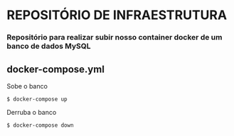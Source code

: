 # REPOSITÓRIO DE INFRAESTRUTURA

### Repositório para realizar subir nosso container docker de um banco de dados MySQL 

## docker-compose.yml

Sobe o banco
```shell
$ docker-compose up
```


Derruba o banco
```shell
$ docker-compose down
```